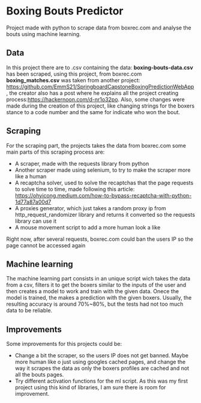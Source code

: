 # Boxing Bouts Predictor
Project made with python to scrape data from boxrec.com and analyse the bouts using machine learning.

## Data
In this project there are to .csv containing the data:
  **boxing-bouts-data.csv** has been scraped, using this project, from boxrec.com
  **boxing_matches.csv** was taken from another project: https://github.com/EmmS21/SpringboardCapstoneBoxingPredictionWebApp, the creator also has a post where he explains all the project creating process:https://hackernoon.com/d-nr1o32po. Also, some changes were made during the creation of this project, like changing strings for the boxers stance to a code number and the same for indicate who won the bout.
  
## Scraping
For the scraping part, the projects takes the data from boxrec.com some main parts of this scraping process are:
- A scraper, made with the requests library from python
- Another scraper made using selenium, to try to make the scraper more like a human
- A recaptcha solver, used to solve the recaptchas that the page requests to solve time to time, made following this article: https://ohyicong.medium.com/how-to-bypass-recaptcha-with-python-1d77a87a00d7
- A proxies generator, which just takes a random proxy ip from http_request_randomizer library and returns it converted so the requests library can use it
- A mouse movement script to add a more human look a like
  
Right now, after several requests, boxrec.com could ban the users IP so the page cannot be accessed again

## Machine learning
The machine learning part consists in an unique script wich takes the data from a csv, filters it to get the boxers similar to the inputs of the user and then creates a model to work and train with the given data. Onece the model is trained, the makes a prediction with the given boxers.
Usually, the resulting accuracy is around 70%~80%, but the tests had not too much data to be reliable.

## Improvements
Some improvements for this projects could be:
- Change a bit the scraper, so the users IP does not get banned. Maybe more human like o just using googles cached pages, and change the way it scrapes the data as only the boxers profiles are cached and not all the bouts pages.
- Try different activation functions for the ml script. As this was my first project using this kind of libraries, I am sure there is room for improvement.

